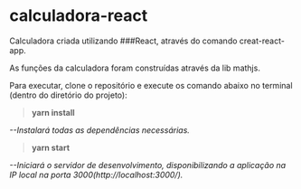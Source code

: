 # calculadora-react


Calculadora criada utilizando ###React, através do comando creat-react-app.

As funções da calculadora foram construídas através da lib mathjs.

Para executar, clone o repositório e execute os comando abaixo no terminal (dentro do diretório do projeto):

> **yarn install** 

_--Instalará todas as dependências necessárias._

> **yarn start**

_--Iniciará o servidor de desenvolvimento, disponibilizando a aplicação na IP local na porta 3000(http://localhost:3000/)._
